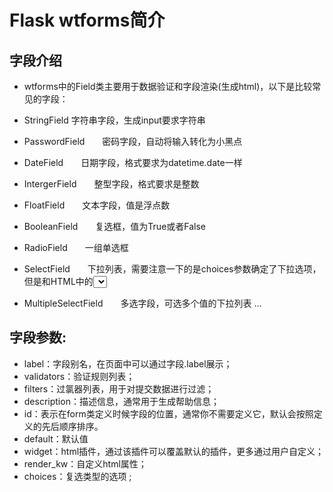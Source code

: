 # Flask wtforms简介
## 字段介绍
- wtforms中的Field类主要用于数据验证和字段渲染(生成html)，以下是比较常见的字段：

- StringField    字符串字段，生成input要求字符串
- PasswordField　　密码字段，自动将输入转化为小黑点
- DateField　　日期字段，格式要求为datetime.date一样
- IntergerField　　整型字段，格式要求是整数
- FloatField　　文本字段，值是浮点数
- BooleanField　　复选框，值为True或者False
- RadioField　　一组单选框
- SelectField　　下拉列表，需要注意一下的是choices参数确定了下拉选项，但是和HTML中的<select> 标签一样。
- MultipleSelectField　　多选字段，可选多个值的下拉列表
...

## 字段参数:

- label：字段别名，在页面中可以通过字段.label展示；
- validators：验证规则列表；
- filters：过氯器列表，用于对提交数据进行过滤；
- description：描述信息，通常用于生成帮助信息；
- id：表示在form类定义时候字段的位置，通常你不需要定义它，默认会按照定义的先后顺序排序。
- default：默认值
- widget：html插件，通过该插件可以覆盖默认的插件，更多通过用户自定义；
- render_kw：自定义html属性；
- choices：复选类型的选项 ;